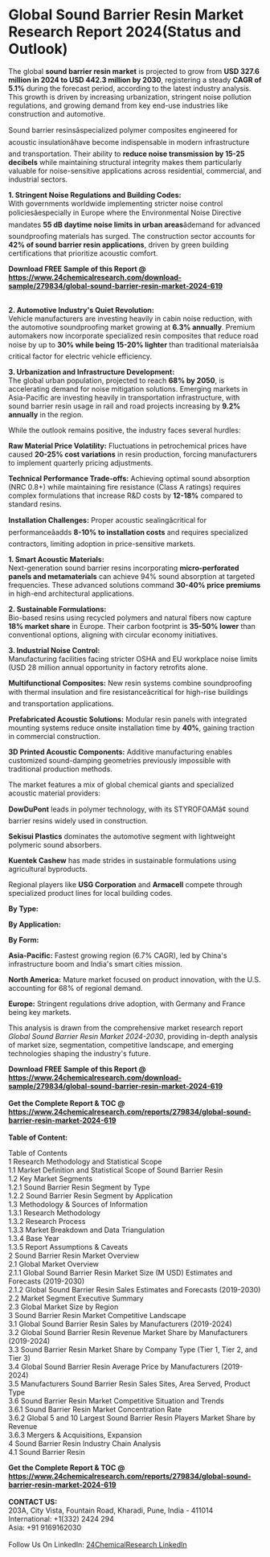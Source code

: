<h1>Global Sound Barrier Resin Market Research Report 2024(Status and Outlook)</h1><p>The global <strong>sound barrier resin market</strong> is projected to grow from <strong>USD 327.6 million in 2024 to USD 442.3 million by 2030</strong>, registering a steady <strong>CAGR of 5.1%</strong> during the forecast period, according to the latest industry analysis. This growth is driven by increasing urbanization, stringent noise pollution regulations, and growing demand from key end-use industries like construction and automotive.</p><p>Sound barrier resinsâspecialized polymer composites engineered for acoustic insulationâhave become indispensable in modern infrastructure and transportation. Their ability to <strong>reduce noise transmission by 15-25 decibels</strong> while maintaining structural integrity makes them particularly valuable for noise-sensitive applications across residential, commercial, and industrial sectors.</p><p><strong>1. Stringent Noise Regulations and Building Codes:</strong><br>
With governments worldwide implementing stricter noise control policiesâespecially in Europe where the Environmental Noise Directive mandates <strong>55 dB daytime noise limits in urban areas</strong>âdemand for advanced soundproofing materials has surged. The construction sector accounts for <strong>42% of sound barrier resin applications</strong>, driven by green building certifications that prioritize acoustic comfort.</p><div><b>Download FREE Sample of this Report @ 
            <a href="https://www.24chemicalresearch.com/download-sample/279834/global-sound-barrier-resin-market-2024-619">
            https://www.24chemicalresearch.com/download-sample/279834/global-sound-barrier-resin-market-2024-619</a></b></div><br><p><strong>2. Automotive Industry's Quiet Revolution:</strong><br>
Vehicle manufacturers are investing heavily in cabin noise reduction, with the automotive soundproofing market growing at <strong>6.3% annually</strong>. Premium automakers now incorporate specialized resin composites that reduce road noise by up to <strong>30% while being 15-20% lighter</strong> than traditional materialsâa critical factor for electric vehicle efficiency.</p><p><strong>3. Urbanization and Infrastructure Development:</strong><br>
The global urban population, projected to reach <strong>68% by 2050</strong>, is accelerating demand for noise mitigation solutions. Emerging markets in Asia-Pacific are investing heavily in transportation infrastructure, with sound barrier resin usage in rail and road projects increasing by <strong>9.2% annually</strong> in the region.</p><p>While the outlook remains positive, the industry faces several hurdles:</p><p><strong>Raw Material Price Volatility:</strong> Fluctuations in petrochemical prices have caused <strong>20-25% cost variations</strong> in resin production, forcing manufacturers to implement quarterly pricing adjustments.</p><p><strong>Technical Performance Trade-offs:</strong> Achieving optimal sound absorption (NRC 0.8+) while maintaining fire resistance (Class A ratings) requires complex formulations that increase R&amp;D costs by <strong>12-18%</strong> compared to standard resins.</p><p><strong>Installation Challenges:</strong> Proper acoustic sealingâcritical for performanceâadds <strong>8-10% to installation costs</strong> and requires specialized contractors, limiting adoption in price-sensitive markets.</p><p><strong>1. Smart Acoustic Materials:</strong><br>
Next-generation sound barrier resins incorporating <strong>micro-perforated panels and metamaterials</strong> can achieve 94% sound absorption at targeted frequencies. These advanced solutions command <strong>30-40% price premiums</strong> in high-end architectural applications.</p><p><strong>2. Sustainable Formulations:</strong><br>
Bio-based resins using recycled polymers and natural fibers now capture <strong>18% market share</strong> in Europe. Their carbon footprint is <strong>35-50% lower</strong> than conventional options, aligning with circular economy initiatives.</p><p><strong>3. Industrial Noise Control:</strong><br>
Manufacturing facilities facing stricter OSHA and EU workplace noise limits (USD 28 million annual opportunity in factory retrofits alone.</p><p><strong>Multifunctional Composites:</strong> New resin systems combine soundproofing with thermal insulation and fire resistanceâcritical for high-rise buildings and transportation applications.</p><p><strong>Prefabricated Acoustic Solutions:</strong> Modular resin panels with integrated mounting systems reduce onsite installation time by <strong>40%</strong>, gaining traction in commercial construction.</p><p><strong>3D Printed Acoustic Components:</strong> Additive manufacturing enables customized sound-damping geometries previously impossible with traditional production methods.</p><p>The market features a mix of global chemical giants and specialized acoustic material providers:</p><p><strong>DowDuPont</strong> leads in polymer technology, with its STYROFOAMâ¢ sound barrier resins widely used in construction.</p><p><strong>Sekisui Plastics</strong> dominates the automotive segment with lightweight polymeric sound absorbers.</p><p><strong>Kuentek Cashew</strong> has made strides in sustainable formulations using agricultural byproducts.</p><p>Regional players like <strong>USG Corporation</strong> and <strong>Armacell</strong> compete through specialized product lines for local building codes.</p><p><strong>By Type:</strong></p><p><strong>By Application:</strong></p><p><strong>By Form:</strong></p><p><strong>Asia-Pacific:</strong> Fastest growing region (6.7% CAGR), led by China's infrastructure boom and India's smart cities mission.</p><p><strong>North America:</strong> Mature market focused on product innovation, with the U.S. accounting for 68% of regional demand.</p><p><strong>Europe:</strong> Stringent regulations drive adoption, with Germany and France being key markets.</p><p>This analysis is drawn from the comprehensive market research report <em>Global Sound Barrier Resin Market 2024-2030</em>, providing in-depth analysis of market size, segmentation, competitive landscape, and emerging technologies shaping the industry's future.</p><div><b>Download FREE Sample of this Report @ 
            <a href="https://www.24chemicalresearch.com/download-sample/279834/global-sound-barrier-resin-market-2024-619">
            https://www.24chemicalresearch.com/download-sample/279834/global-sound-barrier-resin-market-2024-619</a></b></div><br><div><b>Get the Complete Report & TOC @ 
            <a href="https://www.24chemicalresearch.com/reports/279834/global-sound-barrier-resin-market-2024-619">
            https://www.24chemicalresearch.com/reports/279834/global-sound-barrier-resin-market-2024-619</a></b></div><br>
            <b>Table of Content:</b><p>Table of Contents<br />
 1 Research Methodology and Statistical Scope<br />
 1.1 Market Definition and Statistical Scope of Sound Barrier Resin<br />
 1.2 Key Market Segments<br />
 1.2.1 Sound Barrier Resin Segment by Type<br />
 1.2.2 Sound Barrier Resin Segment by Application<br />
 1.3 Methodology & Sources of Information<br />
 1.3.1 Research Methodology<br />
 1.3.2 Research Process<br />
 1.3.3 Market Breakdown and Data Triangulation<br />
 1.3.4 Base Year<br />
 1.3.5 Report Assumptions & Caveats<br />
 2 Sound Barrier Resin Market Overview<br />
 2.1 Global Market Overview<br />
 2.1.1 Global Sound Barrier Resin Market Size (M USD) Estimates and Forecasts (2019-2030)<br />
 2.1.2 Global Sound Barrier Resin Sales Estimates and Forecasts (2019-2030)<br />
 2.2 Market Segment Executive Summary<br />
 2.3 Global Market Size by Region<br />
 3 Sound Barrier Resin Market Competitive Landscape<br />
 3.1 Global Sound Barrier Resin Sales by Manufacturers (2019-2024)<br />
 3.2 Global Sound Barrier Resin Revenue Market Share by Manufacturers (2019-2024)<br />
 3.3 Sound Barrier Resin Market Share by Company Type (Tier 1, Tier 2, and Tier 3)<br />
 3.4 Global Sound Barrier Resin Average Price by Manufacturers (2019-2024)<br />
 3.5 Manufacturers Sound Barrier Resin Sales Sites, Area Served, Product Type<br />
 3.6 Sound Barrier Resin Market Competitive Situation and Trends<br />
 3.6.1 Sound Barrier Resin Market Concentration Rate<br />
 3.6.2 Global 5 and 10 Largest Sound Barrier Resin Players Market Share by Revenue<br />
 3.6.3 Mergers & Acquisitions, Expansion<br />
 4 Sound Barrier Resin Industry Chain Analysis<br />
 4.1 Sound Barrier Resin </p><div><b>Get the Complete Report & TOC @ 
            <a href="https://www.24chemicalresearch.com/reports/279834/global-sound-barrier-resin-market-2024-619">
            https://www.24chemicalresearch.com/reports/279834/global-sound-barrier-resin-market-2024-619</a></b></div><br><b>CONTACT US:</b><br>
            203A, City Vista, Fountain Road, Kharadi, Pune, India - 411014<br>
            International: +1(332) 2424 294<br>
            Asia: +91 9169162030 <br><br>
            Follow Us On LinkedIn: <a href="https://www.linkedin.com/company/24chemicalresearch/">24ChemicalResearch LinkedIn</a>